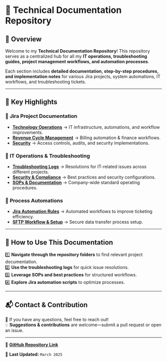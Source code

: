 # 📂 Technical Documentation Repository

## 📌 Overview
Welcome to my **Technical Documentation Repository**! This repository serves as a centralized hub for all my **IT operations, troubleshooting guides, project management workflows, and automation processes**. 

Each section includes **detailed documentation, step-by-step procedures, and implementation notes** for various Jira projects, system automations, IT workflows, and troubleshooting tickets.

---


## 🚀 Key Highlights

### 🔹 **Jira Project Documentation**
- **[Technology Operations](Jira-Projects/Technology-Operations/project-overview.md)** → IT infrastructure, automations, and workflow improvements.
- **[Revenue Cycle Management](Jira-Projects/Revenue-Cycle-Management/project-overview.md)** → Billing automation & finance workflows.
- **[Security](Jira-Projects/Security/project-overview.md)** → Access controls, audits, and security implementations.

### 🔹 **IT Operations & Troubleshooting**
- **[Troubleshooting Logs](Troubleshooting/troubleshooting-log.md)** → Resolutions for IT-related issues across different projects.
- **[Security & Compliance](Security/security-guidelines.md)** → Best practices and security configurations.
- **[SOPs & Documentation](SOPs/standard-operating-procedures.md)** → Company-wide standard operating procedures.

### 🔹 **Process Automations**
- **[Jira Automation Rules](Automations/jira-automations.md)** → Automated workflows to improve ticketing efficiency.
- **[SFTP Workflow & Setup](Technology-Operations/SFTP-Workflow/project-overview.md)** → Secure data transfer process setup.

---

## 📖 How to Use This Documentation
1️⃣ **Navigate through the repository folders** to find relevant project documentation.  
2️⃣ **Use the troubleshooting logs** for quick issue resolutions.  
3️⃣ **Leverage SOPs and best practices** for structured workflows.  
4️⃣ **Explore Jira automation scripts** to optimize processes.

---

## 📬 Contact & Contribution
📩 If you have any questions, feel free to reach out!  
💡 **Suggestions & contributions** are welcome—submit a pull request or open an issue.

---

🔗 **[GitHub Repository Link](https://github.com/SoloBows/Technical-Documentation)**  

🚀 **Last Updated:** `March 2025`


